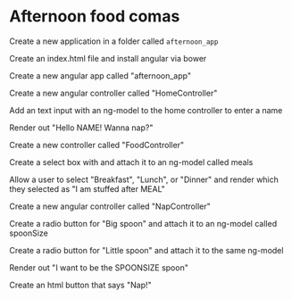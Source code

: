 # Afternoon food comas

Create a new application in a folder called `afternoon_app`

Create an index.html file and install angular via bower

Create a new angular app called "afternoon_app"

Create a new angular controller called "HomeController"

Add an text input with an ng-model to the home controller to enter a name

Render out "Hello NAME! Wanna nap?"

Create a new controller called "FoodController"

Create a select box with and attach it to an ng-model called meals

Allow a user to select "Breakfast", "Lunch", or "Dinner" and render which
they selected as "I am stuffed after MEAL"

Create a new angular controller called "NapController"

Create a radio button for "Big spoon" and attach it to an ng-model called spoonSize

Create a radio button for "Little spoon" and attach it to the same ng-model

Render out "I want to be the SPOONSIZE spoon"

Create an html button that says "Nap!"
